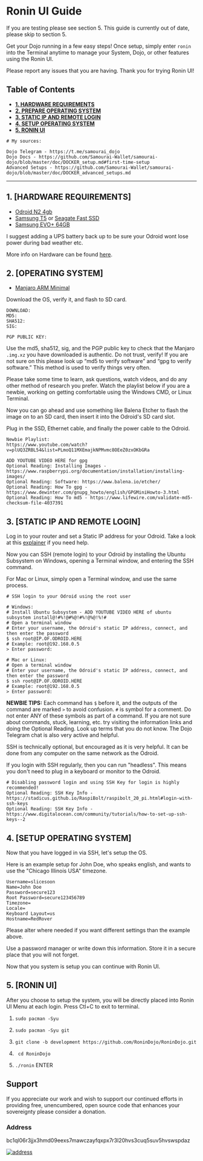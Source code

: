 # Ronin UI Guide
If you are testing please see section 5.
This guide is currently out of date, please skip to section 5.

Get your Dojo running in a few easy steps! Once setup, simply enter `ronin` into the Terminal anytime to manage your System, Dojo, or other features using the Ronin UI.

Please report any issues that you are having. Thank you for trying Ronin UI!

## Table of Contents
* [**1. HARDWARE REQUIREMENTS**](https://github.com/BTCxZelko/Ronin-Dojo/blob/master/Odroid/Manjaro/Ronin-UI-Guide.md#1-hardware-requirements)
* [**2. PREPARE OPERATING SYSTEM**](https://github.com/BTCxZelko/Ronin-Dojo/blob/master/Odroid/Manjaro/Ronin-UI-Guide.md#2-prepare-operating-system)
* [**3. STATIC IP AND REMOTE LOGIN**](https://github.com/BTCxZelko/Ronin-Dojo/blob/master/Odroid/Manjaro/Ronin-UI-Guide.md#3-static-ip-and-remote-login)
* [**4. SETUP OPERATING SYSTEM**](https://github.com/BTCxZelko/Ronin-Dojo/blob/master/Odroid/Manjaro/Ronin-UI-Guide.md#4-setup-operating-system)
* [**5. RONIN UI**](https://github.com/BTCxZelko/Ronin-Dojo/blob/master/Odroid/Manjaro/Ronin-UI-Guide.md#5-ronin-ui)

```
# My sources:

Dojo Telegram - https://t.me/samourai_dojo
Dojo Docs - https://github.com/Samourai-Wallet/samourai-dojo/blob/master/doc/DOCKER_setup.md#first-time-setup
Advanced Setups - https://github.com/Samourai-Wallet/samourai-dojo/blob/master/doc/DOCKER_advanced_setups.md
```


---------------------------------------------------------------------------------------------------------------


## 1. [HARDWARE REQUIREMENTS]

* [Odroid N2 4gb](https://forum.odroid.com/viewtopic.php?f=176&t=33781)
* [Samsung T5](https://www.amazon.com/Samsung-T5-Portable-SSD-MU-PA1T0B/dp/B073H552FJ/ref=sr_1_1?fst=as%3Aoff&qid=1571081118&refinements=p_n_feature_three_browse-bin%3A6797521011&rnid=6797515011&s=pc&sr=1-1) or [Seagate Fast SSD](https://www.amazon.com/Seagate-External-Reversible-Type-C-STCM1000400/dp/B07DX7D744)
* [Samsung EVO+ 64GB](https://www.amazon.com/Samsung-MicroSDXC-Memory-Adapter-MB-MC64GA/dp/B06XFWPXYD/ref=sr_1_4?keywords=EVO%2B+SD+card&qid=1571081610&s=electronics&sr=1-4)

I suggest adding a UPS battery back up to be sure your Odroid wont lose power during bad weather etc.

More info on Hardware can be found [here](https://github.com/BTCxZelko/Ronin-Dojo#recommended-hardware).

## 2. [OPERATING SYSTEM]

* [Manjaro ARM Minimal](https://manjaro.org/)

Download the OS, verify it, and flash to SD card.

```
DOWNLOAD:  
MD5: 
SHA512: 
SIG: 

PGP PUBLIC KEY: 
```
Use the md5, sha512, sig, and the PGP public key to check that the Manjaro `.img.xz` you have downloaded is authentic. Do not trust, verify! If you are not sure on this please look up “md5 to verify software” and “gpg to verify software.” This method is used to verify things very often.

Please take some time to learn, ask questions, watch videos, and do any other method of research you prefer. Watch the playlist below if you are a newbie, working on getting comfortable using the Windows CMD, or Linux Terminal.  

Now you can go ahead and use something like Balena Etcher to flash the image on to an SD card, then insert it into the Odroid's SD card slot. 

Plug in the SSD, Ethernet cable, and finally the power cable to the Odroid.

```
Newbie Playlist: 
https://www.youtube.com/watch?v=plUQ3ZRBL54&list=PLmoQ11MXEmajkNPMvmc8OEeZ0zxOKbGRa

ADD YOUTUBE VIDEO HERE for gpg
Optional Reading: Installing Images - https://www.raspberrypi.org/documentation/installation/installing-images/
Optional Reading: Software: https://www.balena.io/etcher/
Optional Reading: How To gpg - https://www.dewinter.com/gnupg_howto/english/GPGMiniHowto-3.html
Optional Reading: How To md5 - https://www.lifewire.com/validate-md5-checksum-file-4037391 
```


## 3. [STATIC IP AND REMOTE LOGIN]

Log in to your router and set a Static IP address for your Odroid. Take a look at this [explainer](https://github.com/BTCxZelko/Ronin-Dojo/blob/master/Odroid/Debian/Explainers/Network.md) if you need help.

Now you can SSH (remote login) to your Odroid by installing the Ubuntu Subsystem on Windows, opening a Terminal window, and entering the SSH command. 

For Mac or Linux, simply open a Terminal window, and use the same process.
```
# SSH login to your Odroid using the root user

# Windows:
# Install Ubuntu Subsystem - ADD YOUTUBE VIDEO HERE of ubuntu subsystem install@!#%!@#%@!#%!@%@!%!#
# Open a terminal window
# Enter your username, the Odroid's static IP address, connect, and then enter the password
$ ssh root@IP.OF.ODROID.HERE
# Example: root@192.168.0.5
> Enter password:

# Mac or Linux:
# Open a terminal window
# Enter your username, the Odroid's static IP address, connect, and then enter the password
$ ssh root@IP.OF.ODROID.HERE
# Example: root@192.168.0.5
> Enter password:
```

**NEWBIE TIPS:** Each command has `$` before it, and the outputs of the command are marked `>` to avoid confusion. `#` is symbol for a comment. Do not enter ANY of these symbols as part of a command. If you are not sure about commands, stuck, learning, etc. try visiting the information links and doing the Optional Reading. Look up terms that you do not know. The Dojo Telegram chat is also very active and helpful.

SSH is technically optional, but encouraged as it is very helpful. It can be done from any computer on the same network as the Odroid.

If you login with SSH regularly, then you can run "headless". This means you don't need to plug in a keyboard or monitor to the Odroid.

```
# Disabling password login and using SSH Key for login is highly recommended!
Optional Reading: SSH Key Info - https://stadicus.github.io/RaspiBolt/raspibolt_20_pi.html#login-with-ssh-keys
Optional Reading: SSH Key Info - https://www.digitalocean.com/community/tutorials/how-to-set-up-ssh-keys--2
```

## 4. [SETUP OPERATING SYSTEM]

Now that you have logged in via SSH, let's setup the OS.

Here is an example setup for John Doe, who speaks english, and wants to use the "Chicago Illinois USA" timezone. 
```
Username=slicesoon
Name=John Doe
Password=secure123
Root Password=secure123456789
Timezone=
Locale=
Keyboard Layout=us
Hostname=RedRover
```

Please alter where needed if you want different settings than the example above.

Use a password manager or write down this information. Store it in a secure place that you will not forget.

Now that you system is setup you can continue with Ronin UI.

## 5. [RONIN UI]

After you choose to setup the system, you will be directly placed into Ronin UI Menu at each login. Press Ctl+C to exit to terminal.

1. ``` sudo pacman -Syu ```

2. ``` sudo pacman -Syu git ```

3. ``` git clone -b development https://github.com/RoninDojo/RoninDojo.git ```

4. ``` cd RoninDojo``` 

5. ``` ./ronin ``` ENTER

## Support

If you appreciate our work and wish to support our continued efforts in providing free, unencumbered, open source code that enhances your sovereignty please consider a donation.

### Address

bc1ql06r3jjx3hmd09eexs7mawczayfqxpx7r3l20hvs3cuq5suv5hvswspdaz

[![address](http://api.qrserver.com/v1/create-qr-code/?color=000000&bgcolor=FFFFFF&data=bc1qma3vyljvz0n3n0e7czaewx8tq5heugv2kvrcq2&qzone=1&margin=0&size=200x200&ecc=L)](https://oxt.me/address/bc1ql06r3jjx3hmd09eexs7mawczayfqxpx7r3l20hvs3cuq5suv5hvswspdaz)

